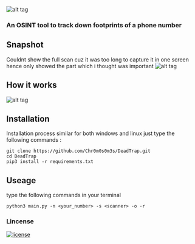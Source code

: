 ![alt tag](https://media.discordapp.net/attachments/671809375807209472/722385841414078484/image-removebg-preview1.png?width=381&height=396) 

### An OSINT tool to track down footprints of a phone number
 
## Snapshot
Couldnt show the full scan cuz it was too long to capture it in one screen hence only showed the part which i thought was important
![alt tag](https://media.discordapp.net/attachments/671809375807209472/722377731182034994/Screenshot_20200616_144711.png?width=794&height=396)

## How it works
![alt tag](https://img.wonderhowto.com/img/original/09/23/63728168197692/0/637281681976920923.jpg)

## Installation
Installation process similar for both windows and linux just type the following commands :
```
git clone https://github.com/Chr0m0s0m3s/DeadTrap.git
cd DeadTrap
pip3 install -r requirements.txt
```

## Useage
type the following commands in your terminal
```
python3 main.py -n <your_number> -s <scanner> -o -r
```

### Lincense
[![license](https://img.shields.io/github/license/Chr0m0s0m3s/DeadTrapv2.svg?style=flat-square)](https://github.com/Chr0m0s0m3s/DeadTrapv2/blob/master/LICENSE)
